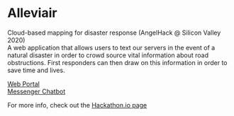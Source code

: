# Alleviair

Cloud-based mapping for disaster response (AngelHack @ Silicon Valley 2020)  
A web application that allows users to text our servers in the event of a natural disaster in order to crowd source vital information about road obstructions. First responders can then draw on this information in order to save time and lives.

[Web Portal](https://alleviair.herokuapp.com/)  
[Messenger Chatbot](https://www.messenger.com/t/786686305061573)

For more info, check out the [Hackathon.io page](https://www.hackathon.io/projects/22299)
